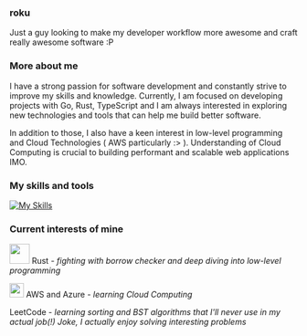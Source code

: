 ### roku

Just a guy looking to make my developer workflow more awesome and craft really awesome software :P

### More about me
I have a strong passion for software development and constantly strive to improve my skills and knowledge. Currently, I am focused on developing projects with Go, Rust, TypeScript and I am always interested in exploring new technologies and tools that can help me build better software.

In addition to those, I also have a keen interest in low-level programming and Cloud Technologies ( AWS particularly :> ). Understanding of Cloud Computing is crucial to building performant and scalable web applications IMO.

### My skills and tools
[![My Skills](https://skillicons.dev/icons?i=rust,actix,aws,ts,js,rxjs,nest,deno,nginx,redis,cs,dotnet,angular,scss,git,docker,postgres,mysql,bash,linux,prisma,go)](https://skillicons.dev)


### Current interests of mine
<img src="https://upload.wikimedia.org/wikipedia/commons/thumb/0/0f/Original_Ferris.svg/2560px-Original_Ferris.svg.png" width="35"/> Rust - *fighting with borrow checker and deep diving into low-level programming*

<img src="https://cdn.iconscout.com/icon/free/png-512/aws-282739.png?f=avif&w=256" width="25"/> AWS and Azure - *learning Cloud Computing*

LeetCode - *learning sorting and BST algorithms that I'll never use in my actual job(!) Joke, I actually enjoy solving interesting problems*
